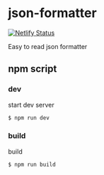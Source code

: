 # json-formatter

[![Netlify Status](https://api.netlify.com/api/v1/badges/d3965fde-7320-4404-86de-cbd24c3a56b5/deploy-status)](https://app.netlify.com/sites/admiring-lamport-99ef52/deploys)

Easy to read json formatter

## npm script

### dev

start dev server

```bash
$ npm run dev
```

### build

build

```bash
$ npm run build
```
